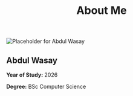 <!DOCTYPE html>
<html lang="en">
<head>
    <meta charset="UTF-8">
    <meta name="viewport" content="width=device-width, initial-scale=1.0">
    <title>About Abdul Wasay</title>
    <link rel="stylesheet" href="styles.css">
</head>
<body>
    <header>
        <h1>About Me</h1>
    </header>
    <section class="profile-card">
        <img src="placeholder.jpg" alt="Placeholder for Abdul Wasay" class="profile-image">
        <div class="profile-info">
            <h2>Abdul Wasay</h2>
            <p><strong>Year of Study:</strong> 2026</p>
            <p><strong>Degree:</strong> BSc Computer Science</p>
        </div>
    </section>
</body>
</html>
